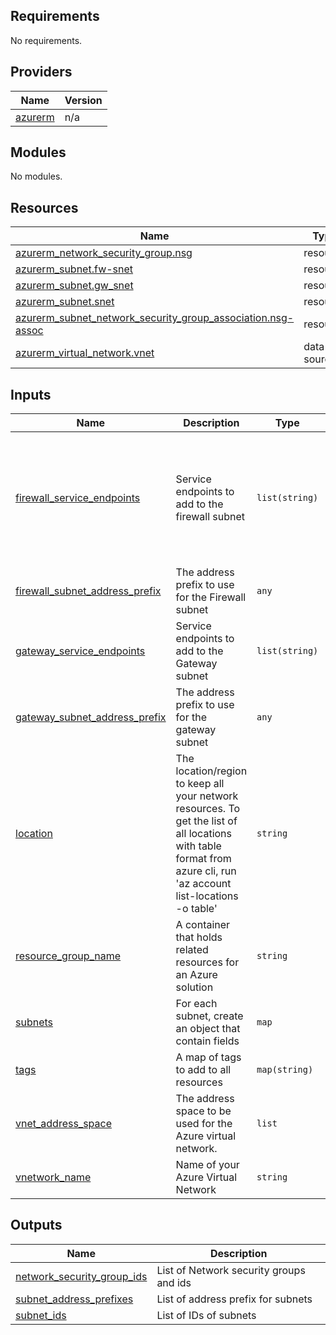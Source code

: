 ## Requirements

No requirements.

## Providers

| Name | Version |
|------|---------|
| <a name="provider_azurerm"></a> [azurerm](#provider\_azurerm) | n/a |

## Modules

No modules.

## Resources

| Name | Type |
|------|------|
| [azurerm_network_security_group.nsg](https://registry.terraform.io/providers/hashicorp/azurerm/latest/docs/resources/network_security_group) | resource |
| [azurerm_subnet.fw-snet](https://registry.terraform.io/providers/hashicorp/azurerm/latest/docs/resources/subnet) | resource |
| [azurerm_subnet.gw_snet](https://registry.terraform.io/providers/hashicorp/azurerm/latest/docs/resources/subnet) | resource |
| [azurerm_subnet.snet](https://registry.terraform.io/providers/hashicorp/azurerm/latest/docs/resources/subnet) | resource |
| [azurerm_subnet_network_security_group_association.nsg-assoc](https://registry.terraform.io/providers/hashicorp/azurerm/latest/docs/resources/subnet_network_security_group_association) | resource |
| [azurerm_virtual_network.vnet](https://registry.terraform.io/providers/hashicorp/azurerm/latest/docs/data-sources/virtual_network) | data source |

## Inputs

| Name | Description | Type | Default | Required |
|------|-------------|------|---------|:--------:|
| <a name="input_firewall_service_endpoints"></a> [firewall\_service\_endpoints](#input\_firewall\_service\_endpoints) | Service endpoints to add to the firewall subnet | `list(string)` | <pre>[<br>  "Microsoft.AzureActiveDirectory",<br>  "Microsoft.AzureCosmosDB",<br>  "Microsoft.EventHub",<br>  "Microsoft.KeyVault",<br>  "Microsoft.ServiceBus",<br>  "Microsoft.Sql",<br>  "Microsoft.Storage"<br>]</pre> | no |
| <a name="input_firewall_subnet_address_prefix"></a> [firewall\_subnet\_address\_prefix](#input\_firewall\_subnet\_address\_prefix) | The address prefix to use for the Firewall subnet | `any` | `null` | no |
| <a name="input_gateway_service_endpoints"></a> [gateway\_service\_endpoints](#input\_gateway\_service\_endpoints) | Service endpoints to add to the Gateway subnet | `list(string)` | `[]` | no |
| <a name="input_gateway_subnet_address_prefix"></a> [gateway\_subnet\_address\_prefix](#input\_gateway\_subnet\_address\_prefix) | The address prefix to use for the gateway subnet | `any` | `null` | no |
| <a name="input_location"></a> [location](#input\_location) | The location/region to keep all your network resources. To get the list of all locations with table format from azure cli, run 'az account list-locations -o table' | `string` | `"uksouth"` | no |
| <a name="input_resource_group_name"></a> [resource\_group\_name](#input\_resource\_group\_name) | A container that holds related resources for an Azure solution | `string` | `"az-platform-demo"` | no |
| <a name="input_subnets"></a> [subnets](#input\_subnets) | For each subnet, create an object that contain fields | `map` | `{}` | no |
| <a name="input_tags"></a> [tags](#input\_tags) | A map of tags to add to all resources | `map(string)` | `{}` | no |
| <a name="input_vnet_address_space"></a> [vnet\_address\_space](#input\_vnet\_address\_space) | The address space to be used for the Azure virtual network. | `list` | <pre>[<br>  "10.239.152.0/23"<br>]</pre> | no |
| <a name="input_vnetwork_name"></a> [vnetwork\_name](#input\_vnetwork\_name) | Name of your Azure Virtual Network | `string` | `"vnet-azure-westeurope-001"` | no |

## Outputs

| Name | Description |
|------|-------------|
| <a name="output_network_security_group_ids"></a> [network\_security\_group\_ids](#output\_network\_security\_group\_ids) | List of Network security groups and ids |
| <a name="output_subnet_address_prefixes"></a> [subnet\_address\_prefixes](#output\_subnet\_address\_prefixes) | List of address prefix for subnets |
| <a name="output_subnet_ids"></a> [subnet\_ids](#output\_subnet\_ids) | List of IDs of subnets |
